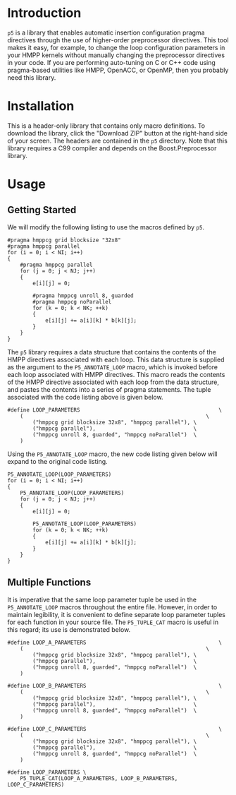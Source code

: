 <!--
  ** File Name:	README.md
  ** Author:	Aditya Ramesh
  ** Date:	07/28/2013
  ** Contact:	_@adityaramesh.com
-->

# Introduction

`p5` is a library that enables automatic insertion configuration pragma
directives through the use of higher-order preprocessor directives. This tool
makes it easy, for example, to change the loop configuration parameters in your
HMPP kernels without manually changing the preprocessor directives in your code.
If you are performing auto-tuning on C or C++ code using pragma-based utilities
like HMPP, OpenACC, or OpenMP, then you probably need this library.

# Installation

This is a header-only library that contains only macro definitions. To download
the library, click the "Download ZIP" button at the right-hand side of your
screen. The headers are contained in the `p5` directory. Note that this
library requires a C99 compiler and depends on the Boost.Preprocessor library.

# Usage

## Getting Started

We will modify the following listing to use the macros defined by `p5`.

	#pragma hmppcg grid blocksize "32x8"
	#pragma hmppcg parallel
	for (i = 0; i < NI; i++)
	{
		#pragma hmppcg parallel
		for (j = 0; j < NJ; j++)
		{
			e[i][j] = 0;

			#pragma hmppcg unroll 8, guarded
			#pragma hmppcg noParallel
			for (k = 0; k < NK; ++k)
			{
				e[i][j] += a[i][k] * b[k][j];
			}
		}
	}

The `p5` library requires a data structure that contains the contents of the
HMPP directives associated with each loop. This data structure is supplied as
the argument to the `P5_ANNOTATE_LOOP` macro, which is invoked before each
loop associated with HMPP directives. This macro reads the contents of the HMPP
directive associated with each loop from the data structure, and pastes the
contents into a series of pragma statements. The tuple associated with the code
listing above is given below.

	#define LOOP_PARAMETERS                                            \
		(                                                          \
			("hmppcg grid blocksize 32x8", "hmppcg parallel"), \
			("hmppcg parallel"),                               \
			("hmppcg unroll 8, guarded", "hmppcg noParallel")  \
		)

Using the `P5_ANNOTATE_LOOP` macro, the new code listing given below will
expand to the original code listing.

	P5_ANNOTATE_LOOP(LOOP_PARAMETERS)
	for (i = 0; i < NI; i++)
	{
		P5_ANNOTATE_LOOP(LOOP_PARAMETERS)
		for (j = 0; j < NJ; j++)
		{
			e[i][j] = 0;

			P5_ANNOTATE_LOOP(LOOP_PARAMETERS)
			for (k = 0; k < NK; ++k)
			{
				e[i][j] += a[i][k] * b[k][j];
			}
		}
	}

## Multiple Functions

It is imperative that the same loop parameter tuple be used in the
`P5_ANNOTATE_LOOP` macros throughout the entire file. However, in order to
maintain legibility, it is convenient to define separate loop parameter tuples
for each function in your source file. The `P5_TUPLE_CAT` macro is useful in
this regard; its use is demonstrated below.

	#define LOOP_A_PARAMETERS                                          \
		(                                                          \
			("hmppcg grid blocksize 32x8", "hmppcg parallel"), \
			("hmppcg parallel"),                               \
			("hmppcg unroll 8, guarded", "hmppcg noParallel")  \
		)

	#define LOOP_B_PARAMETERS                                          \
		(                                                          \
			("hmppcg grid blocksize 32x8", "hmppcg parallel"), \
			("hmppcg parallel"),                               \
			("hmppcg unroll 8, guarded", "hmppcg noParallel")  \
		)

	#define LOOP_C_PARAMETERS                                          \
		(                                                          \
			("hmppcg grid blocksize 32x8", "hmppcg parallel"), \
			("hmppcg parallel"),                               \
			("hmppcg unroll 8, guarded", "hmppcg noParallel")  \
		)

	#define LOOP_PARAMETERS \
		P5_TUPLE_CAT(LOOP_A_PARAMETERS, LOOP_B_PARAMETERS, LOOP_C_PARAMETERS)

